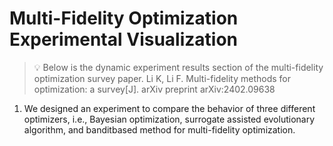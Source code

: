 # Multi-Fidelity Optimization Experimental Visualization
> 💡 Below is the dynamic experiment results section of the multi-fidelity optimization survey paper.
>     Li K, Li F. Multi-fidelity methods for optimization: a survey[J]. arXiv preprint arXiv:2402.09638    
1. We designed an experiment to compare the behavior of three different optimizers,
i.e., Bayesian optimization, surrogate assisted evolutionary algorithm, and banditbased method for multi-fidelity optimization.
        
        
        
        
        
        
        
        
        
        
        
        
        
        

